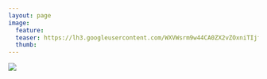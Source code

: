 ```yaml
---
layout: page
image:
  feature:
  teaser: https://lh3.googleusercontent.com/WXVWsrm9w44CA0ZX2vZOxniTIjfMC2cp6HhPaQFGJO0=w245
  thumb:
---
```


![](https://lh3.googleusercontent.com/q4CqPwMYwqONvxSYBToGn_xIcP1cWFDKWP-kSXtih-g=w800)
